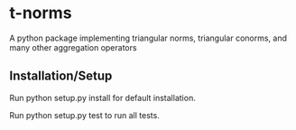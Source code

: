 # t-norms
A python package implementing triangular norms, triangular conorms, and many other aggregation operators

## Installation/Setup

Run python setup.py install for default installation.

Run python setup.py test to run all tests.
